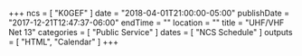 +++
ncs = [ "K0GEF" ]
date = "2018-04-01T21:00:00-05:00"
publishDate = "2017-12-21T12:47:37-06:00"
endTime = ""
location = ""
title = "UHF/VHF Net 13"
categories = [ "Public Service" ]
dates = [ "NCS Schedule" ]
outputs = [ "HTML", "Calendar" ]
+++
